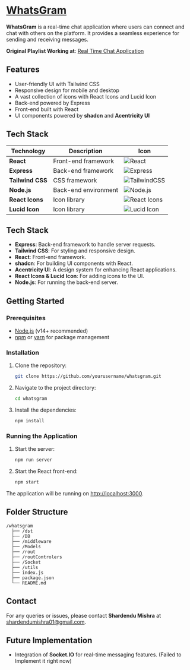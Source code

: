# [WhatsGram](https://whatsgram2-0-front-1.onrender.com/)

**WhatsGram** is a real-time chat application where users can connect and chat with others on the platform. It provides a seamless experience for sending and receiving messages.

**Original Playlist Working at**: [Real Time Chat Application](https://github.com/MishraShardendu22/Real-Time-Chat-Application)

## Features

- User-friendly UI with Tailwind CSS
- Responsive design for mobile and desktop
- A vast collection of icons with React Icons and Lucid Icon
- Back-end powered by Express
- Front-end built with React
- UI components powered by **shadcn** and **Acentricity UI**

## Tech Stack

| Technology         | Description                  | Icon                                                                                                                      |
|--------------------|------------------------------|---------------------------------------------------------------------------------------------------------------------------|
| **React**          | Front-end framework          | ![React](https://img.shields.io/badge/React-20232A?style=for-the-badge&logo=react&logoColor=61DAFB)                       |
| **Express**        | Back-end framework           | ![Express](https://img.shields.io/badge/Express.js-404D59?style=for-the-badge)                                            |
| **Tailwind CSS**   | CSS framework                | ![TailwindCSS](https://img.shields.io/badge/Tailwind_CSS-38B2AC?style=for-the-badge&logo=tailwind-css&logoColor=white)    |
| **Node.js**        | Back-end environment         | ![Node.js](https://img.shields.io/badge/Node.js-43853D?style=for-the-badge&logo=node.js&logoColor=white)                  |
| **React Icons**    | Icon library                 | ![React Icons](https://img.shields.io/badge/React_Icons-61DAFB?style=for-the-badge&logo=react)                            |
| **Lucid Icon**     | Icon library                 | ![Lucid Icon](https://img.shields.io/badge/Lucid_Icons-yellow?style=for-the-badge&logo=react)                             |

## Tech Stack

- **Express**: Back-end framework to handle server requests.
- **Tailwind CSS**: For styling and responsive design.
- **React**: Front-end framework.
- **shadcn**: For building UI components with React.
- **Acentricity UI**: A design system for enhancing React applications.
- **React Icons & Lucid Icon**: For adding icons to the UI.
- **Node.js**: For running the back-end server.

## Getting Started

### Prerequisites

- [Node.js](https://nodejs.org/en/) (v14+ recommended)
- [npm](https://www.npmjs.com/) or [yarn](https://yarnpkg.com/) for package management

### Installation

1. Clone the repository:

   ```bash
   git clone https://github.com/yourusername/whatsgram.git
   ```

2. Navigate to the project directory:

   ```bash
   cd whatsgram
   ```

3. Install the dependencies:

   ```bash
   npm install
   ```

### Running the Application

1. Start the server:

   ```bash
   npm run server
   ```

2. Start the React front-end:

   ```bash
   npm start
   ```

The application will be running on [http://localhost:3000](http://localhost:3000).

## Folder Structure

```
/whatsgram
  ├── /dst
  ├── /DB          
  ├── /middleware          
  ├── /Models
  ├── /rout
  ├── /routControlers
  ├── /Socket
  ├── /utils
  ├── index.js     
  ├── package.json     
  └── README.md        
```

## Contact

For any queries or issues, please contact **Shardendu Mishra** at shardendumishra01@gmail.com.

## Future Implementation

- Integration of **Socket.IO** for real-time messaging features. (Failed to Implement it right now)

